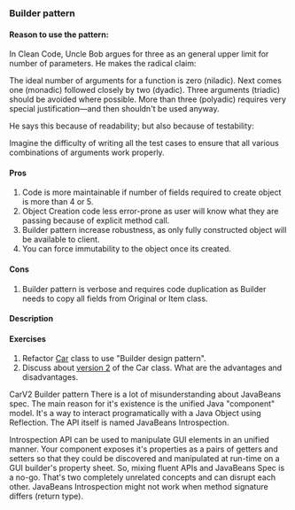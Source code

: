 ### Builder pattern
#### Reason to use the pattern: 
In Clean Code, Uncle Bob argues for three as an general upper limit for number of parameters. He makes the radical claim:

The ideal number of arguments for a function is zero (niladic). Next comes one (monadic) followed closely by two (dyadic). Three arguments (triadic) should be avoided where possible. More than three (polyadic) requires very special justification—and then shouldn't be used anyway.

He says this because of readability; but also because of testability:

Imagine the difficulty of writing all the test cases to ensure that all various combinations of arguments work properly.


#### Pros
1) Code is more maintainable if number of fields required to create object is more than 4 or 5.
2) Object Creation code less error-prone as user will know what they are passing because of explicit method call.
3) Builder pattern increase robustness, as only fully constructed object will be available to client.
4) You can force immutability to the object once its created.
#### Cons
1) Builder pattern is verbose and requires code duplication as Builder needs to copy all fields from Original or Item class.

#### Description




#### Exercises

1. Refactor [Car](./exercises/Car.java) class to use "Builder design pattern".
2. Discuss about [version 2](./exercises/CarV2.java) of the Car class. What are the advantages and disadvantages.




CarV2 Builder pattern
There is a lot of misunderstanding about JavaBeans spec.
The main reason for it's existence is the unified Java "component" model. 
It's a way to interact programatically with a Java Object using Reflection. 
The API itself is named JavaBeans Introspection. 

Introspection API can be used to manipulate GUI elements in an unified manner. 
Your component exposes it's properties as a pairs of getters and setters so that they could be discovered and manipulated at run-time on a GUI builder's property sheet.
So, mixing fluent APIs and JavaBeans Spec is a no-go. That's two completely unrelated concepts and can disrupt each other. JavaBeans Introspection might not work when method signature differs (return type).





